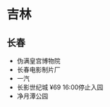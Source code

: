 # 吉林

## 长春

<LinkTravelogue city="长春" />

- 伪满皇宫博物院
- 长春电影制片厂
- 一汽
- 长影世纪城 ¥69 16:00停止入园
- 净月潭公园

<script setup>
import LinkTravelogue from "../../../.vitepress/components/trip/LinkTravelogue.vue";
</script>
